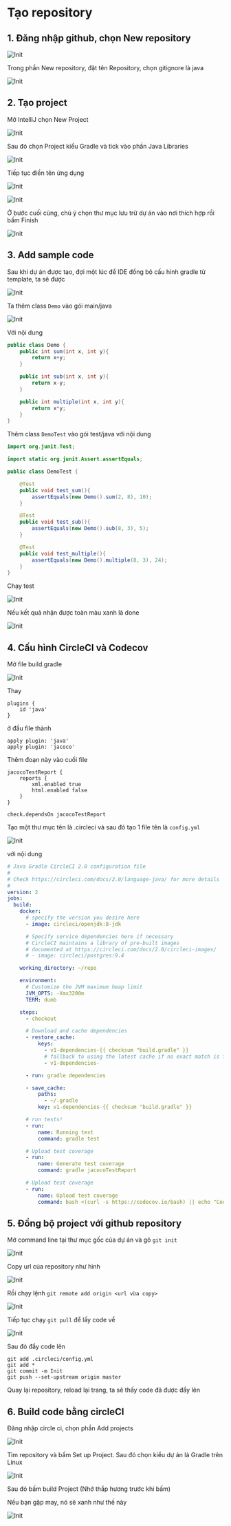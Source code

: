 # Tạo repository

## 1. Đăng nhập github, chọn New repository

![Init](Images/Init_1.png)

Trong phần New repository, đặt tên Repository, chọn gitignore là java

![Init](Images/Init2.png)

## 2. Tạo project

Mở IntelliJ chọn New Project

![Init](Images/Init3.png)

Sau đó chọn Project kiểu Gradle và tick vào phần Java Libraries

![Init](Images/Init4.png)

Tiếp tục điền tên ứng dụng

![Init](Images/Init5.png)

![Init](Images/Init6.png)

Ở bước cuối cùng, chú ý chọn thư mục lưu trữ dự án vào nơi thích hợp rồi bấm Finish

![Init](Images/Init7.png)

## 3. Add sample code

Sau khi dự án được tạo, đợi một lúc để IDE đồng bộ cấu hình gradle từ template, ta sẽ được

![Init](Images/Init8.png)

Ta thêm class `Demo` vào gói main/java

![Init](Images/Init9.png)

Với nội dung


```java
public class Demo {
    public int sum(int x, int y){
        return x+y;
    }

    public int sub(int x, int y){
        return x-y;
    }

    public int multiple(int x, int y){
        return x*y;
    }
}
```

Thêm class `DemoTest` vào gói test/java với nội dung

```java
import org.junit.Test;

import static org.junit.Assert.assertEquals;

public class DemoTest {

    @Test
    public void test_sum(){
        assertEquals(new Demo().sum(2, 8), 10);
    }

    @Test
    public void test_sub(){
        assertEquals(new Demo().sub(8, 3), 5);
    }

    @Test
    public void test_multiple(){
        assertEquals(new Demo().multiple(8, 3), 24);
    }
}
```

Chạy test

![Init](Images/Init10.png)


Nếu kết quả nhận được toàn màu xanh là done

![Init](Images/Init11.png)

## 4. Cấu hình CircleCI và Codecov

Mở file build.gradle

![Init](Images/Init12.png)

Thay 

```
plugins {
    id 'java'
}
```

ở đầu file thành

```
apply plugin: 'java'
apply plugin: 'jacoco'
```

Thêm đoạn này vào cuối file

```
jacocoTestReport {
    reports {
        xml.enabled true
        html.enabled false
    }
}

check.dependsOn jacocoTestReport
```

Tạo một thư mục tên là .circleci và sau đó tạo 1 file tên là `config.yml` 

![Init](Images/Init13.png)

với nội dung

```yml
# Java Gradle CircleCI 2.0 configuration file
#
# Check https://circleci.com/docs/2.0/language-java/ for more details
#
version: 2
jobs:
  build:
    docker:
      # specify the version you desire here
      - image: circleci/openjdk:8-jdk

      # Specify service dependencies here if necessary
      # CircleCI maintains a library of pre-built images
      # documented at https://circleci.com/docs/2.0/circleci-images/
      # - image: circleci/postgres:9.4

    working_directory: ~/repo

    environment:
      # Customize the JVM maximum heap limit
      JVM_OPTS: -Xmx3200m
      TERM: dumb

    steps:
      - checkout

      # Download and cache dependencies
      - restore_cache:
          keys:
            - v1-dependencies-{{ checksum "build.gradle" }}
            # fallback to using the latest cache if no exact match is found
            - v1-dependencies-

      - run: gradle dependencies

      - save_cache:
          paths:
            - ~/.gradle
          key: v1-dependencies-{{ checksum "build.gradle" }}

      # run tests!
      - run:
          name: Running test
          command: gradle test

      # Upload test coverage
      - run:
          name: Generate test coverage
          command: gradle jacocoTestReport

      # Upload test coverage
      - run:
          name: Upload test coverage
          command: bash <(curl -s https://codecov.io/bash) || echo "Codecov did not collect coverage reports"

```

## 5. Đồng bộ project với github repository

Mở command line tại thư mục gốc của dự án và gõ `git init`


![Init](Images/Init14.png)

Copy url của repository như hình 

![Init](Images/Init15.png)

Rồi chạy lệnh `git remote add origin <url vừa copy>`

![Init](Images/Init16.png)

Tiếp tục chạy `git pull` để lấy code về

![Init](Images/Init17.png)

Sau đó đẩy code lên

```
git add .circleci/config.yml
git add *
git commit -m Init
git push --set-upstream origin master
```

Quay lại repository, reload lại trang, ta sẽ thấy code đã được đẩy lên

## 6. Build code bằng circleCI

Đăng nhập circle ci, chọn phần Add projects

![Init](Images/Init18.png)

Tìm repository và bấm Set up Project. Sau đó chọn kiểu dự án là Gradle trên Linux

![Init](Images/Init19.png)

Sau đó bấm build Project (Nhớ thắp hương trước khi bấm)

Nếu bạn gặp may, nó sẽ xanh như thế này

![Init](Images/Init20.png)

